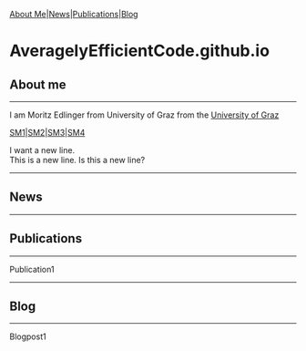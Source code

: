 [About Me](#about)|[News](#news)|[Publications](#publications)|[Blog](#blog)

# AveragelyEfficientCode.github.io

## About me <a name = "about"></a>
---

I am Moritz Edlinger from University of Graz from the [University of Graz](https://www.uni-graz.at/de/)

[SM1](https://www.uni-graz.at/de/)|[SM2](https://www.uni-graz.at/de/)|[SM3](https://www.uni-graz.at/de/)|[SM4](https://www.uni-graz.at/de/)

I want a new line.
<br> This is a new line.
Is this a new line?


---

## News <a name = "news"></a>

---

## Publications <a name = "publications"></a>

---

Publication1

---


## Blog <a name = "blog"></a>

---

Blogpost1
